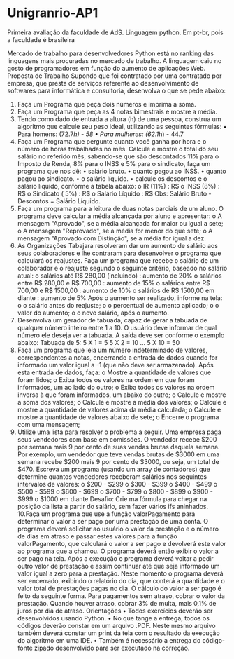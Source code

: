# Unigranrio-AP1
Primeira avaliação da faculdade de AdS. Linguagem python. Em pt-br, pois a faculdade é brasileira

Mercado de trabalho para desenvolvedores
Python está no ranking das linguagens mais procuradas no mercado de trabalho.
A linguagem caiu no gosto de programadores em função do aumento de aplicações
Web.
Proposta de Trabalho
Supondo que foi contratado por uma contratado por empresa, que presta de serviços
referente ao desenvolvimento de softwares para informática e consultoria, desenvolva
o que se pede abaixo:
1. Faça um Programa que peça dois números e imprima a soma.
2. Faça um Programa que peça as 4 notas bimestrais e mostre a média.
3. Tendo como dado de entrada a altura (h) de uma pessoa, construa um
algoritmo que calcule seu peso ideal, utilizando as seguintes fórmulas:
• Para homens: (72.7*h) - 58
• Para mulheres: (62.1*h) - 44.7
4. Faça um Programa que pergunte quanto você ganha por hora e o número de
horas trabalhadas no mês. Calcule e mostre o total do seu salário no referido
mês, sabendo-se que são descontados 11% para o Imposto de Renda, 8%
para o INSS e 5% para o sindicato, faça um programa que nos dê:
• salário bruto.
• quanto pagou ao INSS.
• quanto pagou ao sindicato.
• o salário líquido.
• calcule os descontos e o salário líquido, conforme a tabela abaixo:
o IR (11%) : R$
o INSS (8%) : R$
o Sindicato ( 5%) : R$
o Salário Líquido : R$
Obs: Salário Bruto - Descontos = Salário Líquido.
5. Faça um programa para a leitura de duas notas parciais de um aluno. O
programa deve calcular a média alcançada por aluno e apresentar:
o A mensagem "Aprovado", se a média alcançada for maior ou igual a
sete;
o A mensagem "Reprovado", se a média for menor do que sete;
o A mensagem "Aprovado com Distinção", se a média for igual a dez.
6. As Organizações Tabajara resolveram dar um aumento de salário aos seus
colaboradores e lhe contraram para desenvolver o programa que calculará os
reajustes.
Faça um programa que recebe o salário de um colaborador e o reajuste
segundo o seguinte critério, baseado no salário atual:
o salários até R$ 280,00 (incluindo) : aumento de 20%
o salários entre R$ 280,00 e R$ 700,00 : aumento de 15%
o salários entre R$ 700,00 e R$ 1500,00 : aumento de 10%
o salários de R$ 1500,00 em diante : aumento de 5% Após o aumento ser
realizado, informe na tela:
o o salário antes do reajuste;
o o percentual de aumento aplicado;
o o valor do aumento;
o o novo salário, após o aumento.
7. Desenvolva um gerador de tabuada, capaz de gerar a tabuada de qualquer
número inteiro entre 1 a 10. O usuário deve informar de qual número ele deseja
ver a tabuada. A saída deve ser conforme o exemplo abaixo:
Tabuada de 5:
5 X 1 = 5
5 X 2 = 10
...
5 X 10 = 50
8. Faça um programa que leia um número indeterminado de valores,
correspondentes a notas, encerrando a entrada de dados quando for informado
um valor igual a -1 (que não deve ser armazenado). Após esta entrada de
dados, faça:
o Mostre a quantidade de valores que foram lidos;
o Exiba todos os valores na ordem em que foram informados, um ao lado
do outro;
o Exiba todos os valores na ordem inversa à que foram informados, um
abaixo do outro;
o Calcule e mostre a soma dos valores;
o Calcule e mostre a média dos valores;
o Calcule e mostre a quantidade de valores acima da média calculada;
o Calcule e mostre a quantidade de valores abaixo de sete;
o Encerre o programa com uma mensagem;
9. Utilize uma lista para resolver o problema a seguir. Uma empresa paga seus
vendedores com base em comissões. O vendedor recebe $200 por semana
mais 9 por cento de suas vendas brutas daquela semana. Por exemplo, um
vendedor que teve vendas brutas de $3000 em uma semana recebe $200 mais
9 por cento de $3000, ou seja, um total de $470. Escreva um programa (usando
um array de contadores) que determine quantos vendedores receberam
salários nos seguintes intervalos de valores:
o $200 - $299
o $300 - $399
o $400 - $499
o $500 - $599
o $600 - $699
o $700 - $799
o $800 - $899
o $900 - $999
o $1000 em diante
Desafio: Crie ma fórmula para chegar na posição da lista a partir do salário,
sem fazer vários ifs aninhados.
10.Faça um programa que use a função valorPagamento para determinar o valor
a ser pago por uma prestação de uma conta. O programa deverá solicitar ao
usuário o valor da prestação e o número de dias em atraso e passar estes
valores para a função valorPagamento, que calculará o valor a ser pago e
devolverá este valor ao programa que a chamou. O programa deverá então
exibir o valor a ser pago na tela. Após a execução o programa deverá voltar a
pedir outro valor de prestação e assim continuar até que seja informado um
valor igual a zero para a prestação. Neste momento o programa deverá ser
encerrado, exibindo o relatório do dia, que conterá a quantidade e o valor total
de prestações pagas no dia. O cálculo do valor a ser pago é feito da seguinte
forma. Para pagamentos sem atraso, cobrar o valor da prestação. Quando
houver atraso, cobrar 3% de multa, mais 0,1% de juros por dia de atraso.
Orientações
• Todos exercícios deverão ser desenvolvidos usando Python.
• No que tange a entrega, todos os códigos deverão constar em um arquivo
.PDF. Neste mesmo arquivo também deverá constar um print da tela com o
resultado da execução do algoritmo em uma IDE.
• Também é necessário a entrega do código-fonte zipado desenvolvido para ser
executado na correção.
